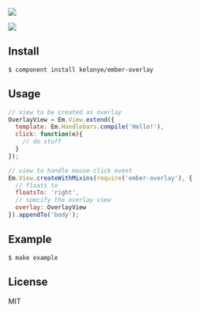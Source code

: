 ![](https://dl.dropbox.com/u/30162278/ember-overlay-left.png)

![](https://dl.dropbox.com/u/30162278/ember-overlay-right.png)


Install
---

    $ component install kelonye/ember-overlay

Usage
---


```javascript
// view to be created as overlay
OverlayView = Em.View.extend({
  template: Em.Handlebars.compile('Hello!'),
  click: function(e){
    // do stuff
  }
});

// view to handle mouse click event
Em.View.createWithMixins(require('ember-overlay'), {
  // floats to
  floatsTo: 'right',
  // specify the overlay view
  overlay: OverlayView
}).appendTo('body');
```

Example
---

    $ make example

License
---

MIT
